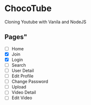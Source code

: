 # ChocoTube

Cloning Youtube with Vanila and NodeJS

## Pages"

- [ ] Home
- [x] Join
- [x] Login
- [ ] Search
- [ ] User Detail
- [ ] Edit Profile
- [ ] Change Password
- [ ] Upload
- [ ] Video Detail
- [ ] Edit Video
